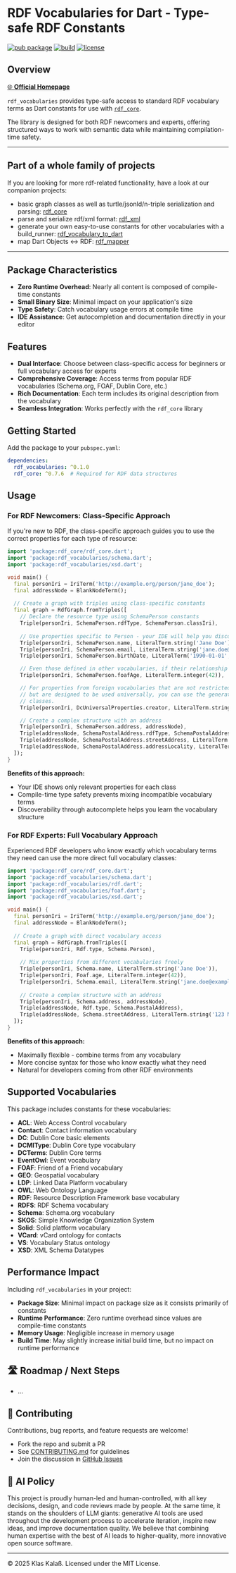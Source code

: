 # RDF Vocabularies for Dart - Type-safe RDF Constants

[![pub package](https://img.shields.io/pub/v/rdf_vocabularies.svg)](https://pub.dev/packages/rdf_vocabularies)
[![build](https://github.com/kkalass/rdf_vocabularies/actions/workflows/ci.yml/badge.svg)](https://github.com/kkalass/rdf_vocabularies/actions)
[![license](https://img.shields.io/github/license/kkalass/rdf_vocabularies.svg)](https://github.com/kkalass/rdf_vocabularies/blob/main/LICENSE)

## Overview

[🌐 **Official Homepage**](https://kkalass.github.io/rdf_vocabularies/)

`rdf_vocabularies` provides type-safe access to standard RDF vocabulary terms as Dart constants for use with [`rdf_core`](https://pub.dev/packages/rdf_core). 

The library is designed for both RDF newcomers and experts, offering structured ways to work with semantic data while maintaining compilation-time safety.

---

## Part of a whole family of projects

If you are looking for more rdf-related functionality, have a look at our companion projects:

* basic graph classes as well as turtle/jsonld/n-triple serialization and parsing: [rdf_core](https://github.com/kkalass/rdf_core) 
* parse and serialize rdf/xml format: [rdf_xml](https://github.com/kkalass/rdf_xml) 
* generate your own easy-to-use constants for other vocabularies with a build_runner: [rdf_vocabulary_to_dart](https://github.com/kkalass/rdf_vocabulary_to_dart)
* map Dart Objects ↔️ RDF: [rdf_mapper](https://github.com/kkalass/rdf_mapper)

---

## Package Characteristics

- **Zero Runtime Overhead**: Nearly all content is composed of compile-time constants
- **Small Binary Size**: Minimal impact on your application's size
- **Type Safety**: Catch vocabulary usage errors at compile time
- **IDE Assistance**: Get autocompletion and documentation directly in your editor

## Features

- **Dual Interface**: Choose between class-specific access for beginners or full vocabulary access for experts
- **Comprehensive Coverage**: Access terms from popular RDF vocabularies (Schema.org, FOAF, Dublin Core, etc.)
- **Rich Documentation**: Each term includes its original description from the vocabulary
- **Seamless Integration**: Works perfectly with the `rdf_core` library

## Getting Started

Add the package to your `pubspec.yaml`:

```yaml
dependencies:
  rdf_vocabularies: ^0.1.0
  rdf_core: ^0.7.6  # Required for RDF data structures
```

## Usage

### For RDF Newcomers: Class-Specific Approach

If you're new to RDF, the class-specific approach guides you to use the correct properties for each type of resource:

```dart
import 'package:rdf_core/rdf_core.dart';
import 'package:rdf_vocabularies/schema.dart';
import 'package:rdf_vocabularies/xsd.dart';

void main() {
  final personIri = IriTerm('http://example.org/person/jane_doe');
  final addressNode = BlankNodeTerm();
  
  // Create a graph with triples using class-specific constants
  final graph = RdfGraph.fromTriples([
    // Declare the resource type using SchemaPerson constants
    Triple(personIri, SchemaPerson.rdfType, SchemaPerson.classIri),
    
    // Use properties specific to Person - your IDE will help you discover valid properties
    Triple(personIri, SchemaPerson.name, LiteralTerm.string('Jane Doe')),
    Triple(personIri, SchemaPerson.email, LiteralTerm.string('jane.doe@example.com')),
    Triple(personIri, SchemaPerson.birthDate, LiteralTerm('1990-01-01', datatype: Xsd.date)),

    // Even those defined in other vocabularies, if their relationship is known to the library
    Triple(personIri, SchemaPerson.foafAge, LiteralTerm.integer(42)),

    // For properties from foreign vocabularies that are not restricted to a specific class, 
    // but are designed to be used universally, you can use the generated UniversalProperties
    // classes. 
    Triple(personIri, DcUniversalProperties.creator, LiteralTerm.string('System')),

    // Create a complex structure with an address
    Triple(personIri, SchemaPerson.address, addressNode),
    Triple(addressNode, SchemaPostalAddress.rdfType, SchemaPostalAddress.classIri),
    Triple(addressNode, SchemaPostalAddress.streetAddress, LiteralTerm.string('123 Main St')),
    Triple(addressNode, SchemaPostalAddress.addressLocality, LiteralTerm.string('Anytown')),
  ]);
}
```

**Benefits of this approach:**
- Your IDE shows only relevant properties for each class
- Compile-time type safety prevents mixing incompatible vocabulary terms
- Discoverability through autocomplete helps you learn the vocabulary structure

### For RDF Experts: Full Vocabulary Approach

Experienced RDF developers who know exactly which vocabulary terms they need can use the more direct full vocabulary classes:

```dart
import 'package:rdf_core/rdf_core.dart';
import 'package:rdf_vocabularies/schema.dart';
import 'package:rdf_vocabularies/rdf.dart';
import 'package:rdf_vocabularies/foaf.dart';
import 'package:rdf_vocabularies/xsd.dart';

void main() {
  final personIri = IriTerm('http://example.org/person/jane_doe');
  final addressNode = BlankNodeTerm();
  
  // Create a graph with direct vocabulary access
  final graph = RdfGraph.fromTriples([
    Triple(personIri, Rdf.type, Schema.Person),
    
    // Mix properties from different vocabularies freely
    Triple(personIri, Schema.name, LiteralTerm.string('Jane Doe')),
    Triple(personIri, Foaf.age, LiteralTerm.integer(42)),
    Triple(personIri, Schema.email, LiteralTerm.string('jane.doe@example.com')),
    
    // Create a complex structure with an address
    Triple(personIri, Schema.address, addressNode),
    Triple(addressNode, Rdf.type, Schema.PostalAddress),
    Triple(addressNode, Schema.streetAddress, LiteralTerm.string('123 Main St')),
  ]);
}
```

**Benefits of this approach:**
- Maximally flexible - combine terms from any vocabulary
- More concise syntax for those who know exactly what they need
- Natural for developers coming from other RDF environments

## Supported Vocabularies

This package includes constants for these vocabularies:

- **ACL**: Web Access Control vocabulary
- **Contact**: Contact information vocabulary
- **DC**: Dublin Core basic elements
- **DCMIType**: Dublin Core type vocabulary
- **DCTerms**: Dublin Core terms
- **EventOwl**: Event vocabulary
- **FOAF**: Friend of a Friend vocabulary
- **GEO**: Geospatial vocabulary
- **LDP**: Linked Data Platform vocabulary
- **OWL**: Web Ontology Language
- **RDF**: Resource Description Framework base vocabulary
- **RDFS**: RDF Schema vocabulary
- **Schema**: Schema.org vocabulary
- **SKOS**: Simple Knowledge Organization System
- **Solid**: Solid platform vocabulary
- **VCard**: vCard ontology for contacts
- **VS**: Vocabulary Status ontology
- **XSD**: XML Schema Datatypes

## Performance Impact

Including `rdf_vocabularies` in your project:
- **Package Size**: Minimal impact on package size as it consists primarily of constants
- **Runtime Performance**: Zero runtime overhead since values are compile-time constants
- **Memory Usage**: Negligible increase in memory usage
- **Build Time**: May slightly increase initial build time, but no impact on runtime performance

## 🛣️ Roadmap / Next Steps

- ...

## 🤝 Contributing

Contributions, bug reports, and feature requests are welcome!

- Fork the repo and submit a PR
- See [CONTRIBUTING.md](CONTRIBUTING.md) for guidelines
- Join the discussion in [GitHub Issues](https://github.com/kkalass/rdf_vocabularies/issues)

## 🤖 AI Policy

This project is proudly human-led and human-controlled, with all key decisions, design, and code reviews made by people. At the same time, it stands on the shoulders of LLM giants: generative AI tools are used throughout the development process to accelerate iteration, inspire new ideas, and improve documentation quality. We believe that combining human expertise with the best of AI leads to higher-quality, more innovative open source software.

---

© 2025 Klas Kalaß. Licensed under the MIT License.
